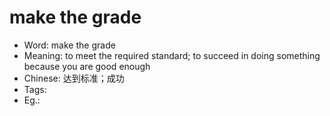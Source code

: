 # make the grade

- Word: make the grade
- Meaning: to meet the required standard; to succeed in doing something because you are good enough
- Chinese: 达到标准；成功
- Tags: 
- Eg.: 
